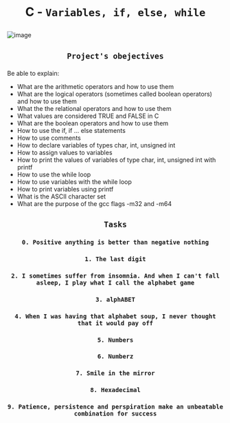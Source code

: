 # <p align=center> C - `Variables, if, else, while` </p>
![image](https://s3.us-east-1.amazonaws.com/static2.simplilearn.com/ice9/free_resources_article_thumb/While_Loop_In_C_Plus_Plus%20_1.png) </p>

## <p align=center> `Project's obejectives` </p>
Be able to explain:
- What are the arithmetic operators and how to use them
- What are the logical operators (sometimes called boolean operators) and how to use them
- What the the relational operators and how to use them
- What values are considered TRUE and FALSE in C
- What are the boolean operators and how to use them
- How to use the if, if ... else statements
- How to use comments
- How to declare variables of types char, int, unsigned int
- How to assign values to variables
- How to print the values of variables of type char, int, unsigned int with printf
- How to use the while loop
- How to use variables with the while loop
- How to print variables using printf
- What is the ASCII character set
- What are the purpose of the gcc flags -m32 and -m64

## <p align=center>`Tasks`</p>
### <p align=center>`0. Positive anything is better than negative nothing`</p>
### <p align=center>`1. The last digit`</p>
### <p align=center>`2. I sometimes suffer from insomnia. And when I can't fall asleep, I play what I call the alphabet game`</p>
### <p align=center>`3. alphABET`</p>
### <p align=center>`4. When I was having that alphabet soup, I never thought that it would pay off`</p>
### <p align=center>`5. Numbers`</p>
### <p align=center>`6. Numberz`</p>
### <p align=center>`7. Smile in the mirror`</p>
### <p align=center>`8. Hexadecimal`</p>
### <p align=center>`9. Patience, persistence and perspiration make an unbeatable combination for success`</p>
